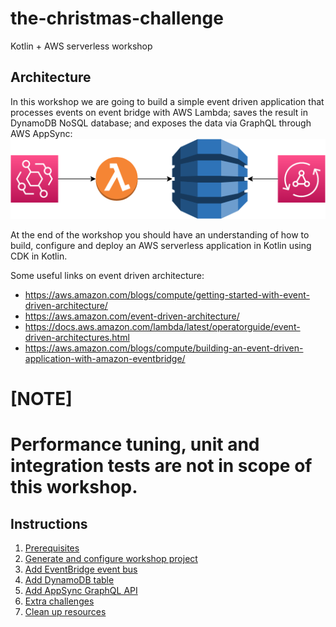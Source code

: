 # the-christmas-challenge
Kotlin + AWS serverless workshop

## Architecture

In this workshop we are going to build a simple event driven application that processes events on event bridge with AWS Lambda; saves the result in DynamoDB NoSQL database; and exposes the data via GraphQL through AWS AppSync:
![event-app](instructions/images/EventApp.png)

At the end of the workshop you should have an understanding of how to build, configure and deploy an AWS serverless application in Kotlin using CDK in Kotlin.

Some useful links on event driven architecture:
* https://aws.amazon.com/blogs/compute/getting-started-with-event-driven-architecture/
* https://aws.amazon.com/event-driven-architecture/
* https://docs.aws.amazon.com/lambda/latest/operatorguide/event-driven-architectures.html
* https://aws.amazon.com/blogs/compute/building-an-event-driven-application-with-amazon-eventbridge/

[NOTE]
====
Performance tuning, unit and integration tests are not in scope of this workshop.
====

## Instructions

1. [Prerequisites](instructions/1-prerequisites.adoc)
2. [Generate and configure workshop project](instructions/2-generate-workshop-project.adoc)
3. [Add EventBridge event bus](instructions/3-add-event-bus.adoc)
4. [Add DynamoDB table](instructions/4-add-dynamoDB.adoc)
5. [Add AppSync GraphQL API](instructions/5-add-app-sync.adoc)
6. [Extra challenges](instructions/6-extra-challenges.adoc)
7. [Clean up resources](instructions/7-clean-up.adoc)
